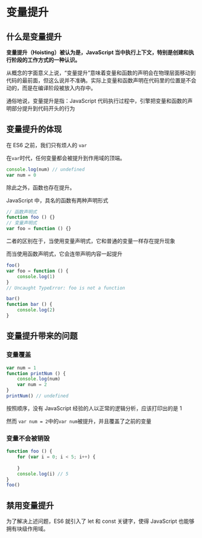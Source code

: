 # 

# 变量提升

## 什么是变量提升

**变量提升（Hoisting）被认为是，JavaScript 当中执行上下文，特别是创建和执行阶段的工作方式的一种认识。**

从概念的字面意义上说，“变量提升”意味着变量和函数的声明会在物理层面移动到代码的最前面，但这么说并不准确。实际上变量和函数声明在代码里的位置是不会动的，而是在编译阶段被放入内存中。

通俗地说，变量提升是指：JavaScript 代码执行过程中，引擎把变量和函数的声明部分提升到代码开头的行为

## 变量提升的体现

在 ES6 之前，我们只有烦人的 `var`

在`var`时代，任何变量都会被提升到作用域的顶端。

```javascript
console.log(num) // undefined
var num = 0
```

除此之外，函数也存在提升。

JavaScript 中，具名的函数有两种声明形式

```javascript
// 函数声明式
function foo () {}
// 变量声明式
var foo = function () {}
```

二者的区别在于，当使用变量声明式，它和普通的变量一样存在提升现象

而当使用函数声明式，它会连带声明内容一起提升

```js
foo()
var foo = function () {
	console.log(1)
}
// Uncaught TypeError: foo is not a function

bar()
function bar () {
	console.log(2)
}
```

## 变量提升带来的问题

### 变量覆盖

```js
var num = 1
function printNum () {
    console.log(num)
    var num = 2
}
printNum() // undefined
```

按照顺序，没有 JavaScript 经验的人以正常的逻辑分析，应该打印出的是 1

然而 `var num = 2`中的`var num`被提升，并且覆盖了之前的变量

### 变量不会被销毁

```js
function foo () {
	for (var i = 0; i < 5; i++) {
		
	}
	console.log(i) // 5
}
foo()
```



## 禁用变量提升

为了解决上述问题，ES6 就引入了 let 和 const 关键字，使得 JavaScript 也能够拥有块级作用域。

